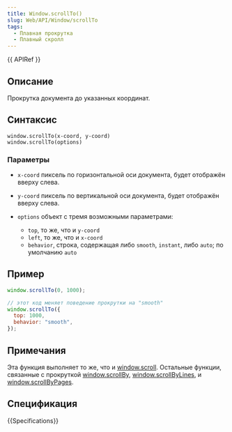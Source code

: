 ```yaml
---
title: Window.scrollTo()
slug: Web/API/Window/scrollTo
tags:
  - Плавная прокрутка
  - Плавный скролл
---
```


{{ APIRef }}

## Описание

Прокрутка документа до указанных координат.

## Синтаксис

```
window.scrollTo(x-coord, y-coord)
window.scrollTo(options)
```

### Параметры

- `x-coord` пиксель по горизонтальной оси документа, будет отображён вверху слева.
- `y-coord` пиксель по вертикальной оси документа, будет отображён вверху слева.
- `options` объект с тремя возможными параметрами:

  - `top`, то же, что и `y-coord`
  - `left`, то же, что и `x-coord`
  - `behavior`, строка, содержащая либо `smooth`, `instant`, либо `auto`; по умолчанию `auto`

## Пример

```js
window.scrollTo(0, 1000);

// этот код меняет поведение прокрутки на "smooth"
window.scrollTo({
  top: 1000,
  behavior: "smooth",
});
```

## Примечания

Эта функция выполняет то же, что и [window.scroll](/ru/docs/DOM/Window.scroll). Остальные функции, связанные с прокруткой [window.scrollBy](/ru/docs/DOM/Window.scrollBy), [window.scrollByLines](/ru/docs/DOM/Window.scrollByLines), и [window.scrollByPages](/ru/docs/DOM/Window.scrollByPages).

## Спецификация

{{Specifications}}
